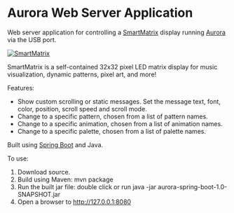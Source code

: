 # Aurora Web Server Application
Web server application for controlling a [SmartMatrix](http://kck.st/1RUlTfb) display running [Aurora](https://github.com/pixelmatix/aurora) via the USB port.

[![SmartMatrix](https://ksr-ugc.imgix.net/projects/979600/photo-original.jpg?v=1432073505&w=640&h=480&fit=crop&auto=format&q=92&s=e7f872a3cb2df45c5fbad0a251e4025c)](http://pixl.mx/kick2015)

SmartMatrix is a self-contained 32x32 pixel LED matrix display for music visualization, dynamic patterns, pixel art, and more!

Features:

* Show custom scrolling or static messages.  Set the message text, font, color, position, scroll speed and scroll mode.
* Change to a specific pattern, chosen from a list of pattern names.
* Change to a specific animation, chosen from a list of animation names.
* Change to a specific palette, chosen from a list of palette names.

Built using [Spring Boot](http://projects.spring.io/spring-boot/) and Java.

To use:

1. Download source.
2. Build using Maven: mvn package
3. Run the built jar file: double click or run java -jar aurora-spring-boot-1.0-SNAPSHOT.jar
4. Open a browser to http://127.0.0.1:8080
